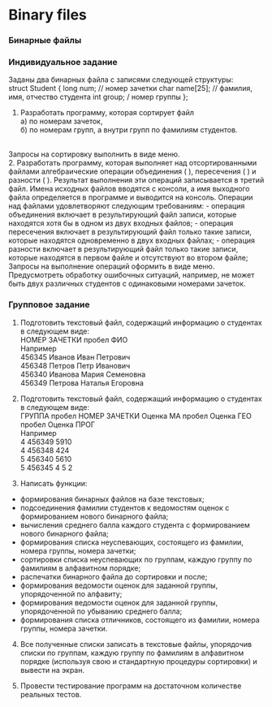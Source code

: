 ﻿
# Binary files
### **Бинарные файлы**
### **Индивидуальное задание**
Заданы два бинарных файла с записями следующей структуры: <br/>
	struct Student {
	    long num;  // номер зачетки
	    char name[25]; // фамилия, имя, отчество студента
	    int group; / номер группы
	};
<br/>
1. Разработать программу, которая сортирует файл  <br/>
а) по номерам зачеток,  <br/>
б) по номерам групп, а внутри групп по фамилиям студентов.
<br/>
Запросы на сортировку выполнить в виде меню.
<br/>
2. Разработать программу, которая выполняет над отсортированными файлами алгебраические операции объединения ( ), пересечения ( ) и разности ( ). Результат выполнения эти операций записывается в третий файл. Имена исходных файлов вводятся с консоли, а имя выходного файла определяется в программе и выводится на консоль. Операции над файлами удовлетворяют следующим требованиям:
- операция объединения включает в результирующий файл записи, которые находятся хотя бы в одном из двух входных файлов;
- операция пересечения включает в результирующий файл только такие записи, которые находятся одновременно в двух входных файлах;
- операция разности включает в результирующий файл только такие записи, которые находятся в первом файле и отсутствуют во втором файле;
<br/>
Запросы на выполнение операций оформить в виде меню. 
<br/>
Предусмотреть обработку ошибочных ситуаций, например, не может быть двух различных студентов с одинаковыми номерами зачеток.

### **Групповое задание**
1. Подготовить текстовый файл, содержащий информацию о студентах в следующем виде: <br/>
НОМЕР ЗАЧЕТКИ пробел ФИО <br/>
Например<br/>
456345 Иванов Иван Петрович <br/>
456348 Петров Петр Иванович <br/>
456340 Иванова Мария Семеновна <br/>
456349 Петрова Наталья Егоровна <br/>

2. Подготовить текстовый файл, содержащий информацию о студентах в следующем виде: <br/>
ГРУППА пробел НОМЕР ЗАЧЕТКИ Оценка МА пробел Оценка ГЕО пробел Оценка ПРОГ <br/>
Например  <br/>
4 456349 5910<br/>
4 456348 424 <br/>
5 456340 5610 <br/>
5 456345 4 5 2 <br/>

3. Написать функции:
- формирования бинарных файлов на базе текстовых;
- подсоединения фамилии студентов к ведомостям оценок с формированием нового бинарного файла;
- вычисления среднего балла каждого студента с формированием нового бинарного файла;
- формирования списка неуспевающих, состоящего из фамилии, номера группы, номера зачетки;
- сортировки списка неуспевающих по группам, каждую группу по фамилиям в алфавитном порядке;
- распечатки бинарного файла до сортировки и после;
- формирования ведомости оценок для заданной группы, упорядоченной по алфавиту;
- формирования ведомости оценок для заданной группы, упорядоченной по убыванию среднего балла;
- формирования списка отличников, состоящего из фамилии, номера группы, номера зачетки.<br/>

4.  Все полученные списки записать в текстовые файлы, упорядочив списки по группам, каждую группу по фамилиям в алфавитном порядке (используя свою и стандартную процедуры сортировки) и вывести на экран.
    
5.  Провести тестирование программ на достаточном количестве реальных тестов.
